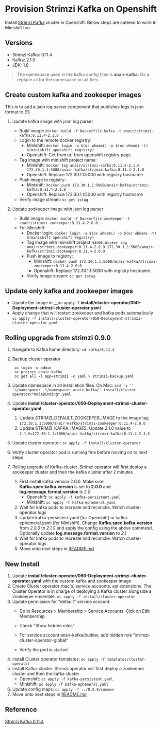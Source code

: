 # Provision Strimzi Kafka on Openshift
Install [Strimzi Kafka](https://strimzi.io/) cluster in Openshift. Below steps are catered to work in Minishift too.

## Versions
- Strimzi Kafka: 0.11.4
- Kafka: 2.1.0
- JDK: 1.8

> The namespace used in the kafka config files is __anair-kafka__. Do a replace all for the namespace on all files.

## Create custom kafka and zookeeper images
This is to add a json log parser component that publishes logs in json format to ES      

1. Update kafka image with json log parser
   - Build image: `docker build -f Dockerfile-kafka -t anair/strimzi-kafka:0.11.4-2.1.0 .`
   - Login to the remote docker registry:
     - Minishift: `docker login -u $(oc whoami) -p $(oc whoami -t) $(minishift openshift registry)`
     - Openshift: Get from url from openshift registry page
   - Tag image with minishift project name: 
     - Minishift: `docker tag anair/strimzi-kafka:0.11.4-2.1.0 172.30.1.1:5000/anair-kafka/strimzi-kafka:0.11.4-2.1.0`
     - Openshift: Replace 172.30.1.1:5000 with registry hostname
   - Push image to registry: 
     - Minishift: `docker push 172.30.1.1:5000/anair-kafka/strimzi-kafka:0.11.4-2.1.0`
     - Openshift: Replace 172.30.1.1:5000 with registry hostname
   - Verify image stream: `oc get istag`
   
2. Update zookeeper image with json log parser
   - Build image: `docker build -f Dockerfile-zookeeper -t anair/strimzi-zookeeper:0.11.4-2.0.0 .`
   - For Minishift:
     - Docker login: `docker login -u $(oc whoami) -p $(oc whoami -t) $(minishift openshift registry)`
     - Tag image with minishift project name: `docker tag anair/strimzi-zookeeper:0.11.4-2.0.0 172.30.1.1:5000/anair-kafka/strimzi-zookeeper:0.11.4-2.0.0`
     - Push image to registry: 
       - Minishift: `docker push 172.30.1.1:5000/anair-kafka/strimzi-zookeeper:0.11.4-2.0.0`
       - Openshift: Replace 172.30.1.1:5000 with registry hostname
     - Verify image stream: `oc get istag`

## Update only kafka and zookeeper images
- Update the image in __oc apply -f __install/cluster-operator/050-Deployment-strimzi-cluster-operator.yaml__
- Apply change that will restart zookeeper and kafka pods automatically `oc apply -f install/cluster-operator/050-Deployment-strimzi-cluster-operator.yaml`

## Rolling upgrade from strimzi 0.9.0
1. Navigate to Kafka home directory: `cd kafka/0.11.4`
2. Backup cluster operator
    
        oc login -u admin
        oc project anair-kafka
        oc get all -l app=strimzi -o yaml > strimzi-backup.yaml
3. Update namespace in all installation files. On Mac:
   `sed -i '' 's/namespace: .*/namespace: anair-kafka/' install/cluster-operator/*RoleBinding*.yaml`
4. Update __install/cluster-operator/050-Deployment-strimzi-cluster-operator.yaml__
   1. Update STRIMZI_DEFAULT_ZOOKEEPER_IMAGE to the image tag `172.30.1.1:5000/anair-kafka/strimzi-zookeeper:0.11.4-2.0.0`
   2. Update STRIMZI_KAFKA_IMAGES. Update 2.1.0 value to `2.1.0=172.30.1.1:5000/anair-kafka/strimzi-kafka:0.11.4-2.1.0`
5. Update cluster operator: `oc apply -f install/cluster-operator`
6. Verify cluster operator pod is running fine before moving on to next steps
7. Rolling upgrade of Kafka-cluster. Strimzi operator will first deploy a zookeeper cluster and then the kafka cluster after 2 minutes
    1. First install kafka version 2.0.0. Make sure __Kafka.spec.kafka.version__ is set to __2.0.0__ and __log.message.format.version__ is _2.0_
         - Openshift: `oc apply -f kafka-persistent.yaml`
         - Minishift: `oc apply -f kafka-ephemeral.yaml`
    2. Wait for kafka pods to recreate and reconclie. Watch cluster-operator logs
    3. Update kafka-persistent.yaml (for Openshift) or kafka-ephemeral.yaml (for Minishift). Change __Kafka.spec.kafka.version__ from _2.0.0_ to _2.1.0_ and apply the config using the above command. Optionally update __log.message.format.version__ to _2.1_
    4. Wait for kafka pods to recreate and reconclie. Watch cluster-operator logs
    5. Move onto next steps in [README.md](../README.md)
   
## New Install
1. Update __install/cluster-operator/050-Deployment-strimzi-cluster-operator.yaml__ with the custom kafka and zookeeper image
2. Create Cluster operator rbac's, service accounts, api extensions. The Cluster Operator is in charge of deploying a Kafka cluster alongside a Zookeeper ensemble. `oc apply -f install/cluster-operator`
3. Update permission for "default" service account:
   - Go to Resources > Membership > Service Accounts.  Clck on Edit Membership
   - Check "Show hidden roles"
   - For service account anair-kafka/builder, add hidden role "strimzi-cluster-operator-global"
   
   - Verify the pod is started
4. Install Cluster operator templates: `oc apply -f templates/cluster-operator`
5. Install Kafka-cluster. Strimzi operator will first deploy a zookeeper cluster and then the kafka cluster
   - Openshift: `oc apply -f kafka-persistent.yaml`
   - Minishift: `oc apply -f kafka-ephemeral.yaml`
6. Update config maps: `oc apply -f ../0.9.0/common`
1. Move onto next steps in [README.md](../README.md)

## Reference
[Strimzi Kafka 0.11.4](https://strimzi.io/docs/0.11.4/)
